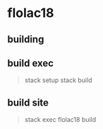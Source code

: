 # flolac18

## building

## build exec

> stack setup
> stack build

## build site

> stack exec flolac18 build
